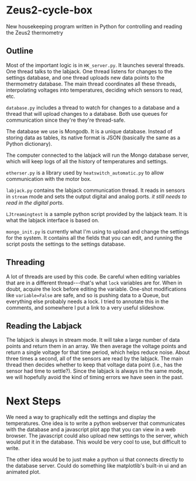 # Zeus2-cycle-box
New housekeeping program written in Python for controlling and reading the Zeus2 thermometry

## Outline
Most of the important logic is in `HK_server.py`. It launches several threads. One thread talks to the labjack. One thread listens for changes to the settings database, and one thread uploads new data points to the thermometry database. The main thread coordinates all these threads, interpolating voltages into temperatures, deciding which sensors to read, etc. 

`database.py` includes a thread to watch for changes to a database and a thread that will upload changes to a database. Both use queues for communication since they're they're thread-safe. 

The database we use is Mongodb. It is a unique database. Instead of storing data as tables, its native format is JSON (basically the same as a Python dictionary). 

The computer connected to the labjack will run the Mongo database server, which will keep logs of all the history of temperatures and settings.

`etherser.py` is a library used by `heatswitch_automatic.py` to allow communication with the motor box. 

`labjack.py` contains the labjack communication thread. It reads in sensors in `stream` mode and sets the output digital and analog ports. *it still needs to read in the digital ports*.

`LJtreamingtest` is a sample python script provided by the labjack team. It is what the labjack interface is based on.

`mongo_init.py` is currently what I'm using to upload and change the settings for the system. It contains all the fields that you can edit, and running the script posts the settings to the settings database.

## Threading
A lot of threads are used by this code. Be careful when editing variables that are in a different thread---that's what `lock` variables are for. When in doubt, acquire the lock before editing the variable. One-shot modifications like `variable=False` are safe, and so is pushing data to a Queue, but everything else probably needs a lock. I tried to annotate this in the comments, and somewhere I put a link to a very useful slideshow. 

## Reading the Labjack
The labjack is always in stream mode. It will take  a large number of data points and return them in an array. We then average the voltage points and return a single voltage for that time period, which helps reduce noise. About three times a second, all of the sensors are read by the labjack. The main thread then decides whether to keep that voltage data point (i.e., has the sensor had time to settle?). Since the labjack is always in the same mode, we will hopefully avoid the kind of timing errors we have seen in the past.

# Next Steps
We need a way to graphically edit the settings and display the temperatures. One idea is to write a python webserver that communicates with the database and a javascript plot app that you can view in a web browser. The javascript could also upload new settings to the server, which would put it in the database. This would be very cool to use, but difficult to write.

The other idea would be to just make a python ui that connects directly to the database server. Could do something like matplotlib's built-in ui and an animated plot.



